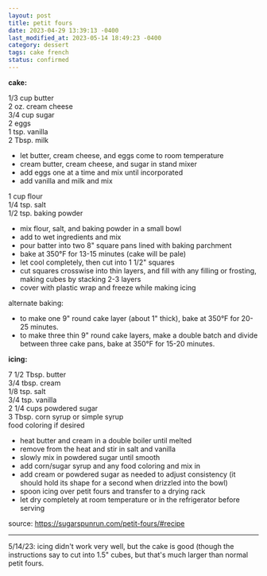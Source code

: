 ```yaml
---
layout: post
title: petit fours
date: 2023-04-29 13:39:13 -0400
last_modified_at: 2023-05-14 18:49:23 -0400
category: dessert
tags: cake french
status: confirmed
---
```

**cake:**

1/3 cup butter  
2 oz. cream cheese  
3/4 cup sugar  
2 eggs  
1 tsp. vanilla  
2 Tbsp. milk  
* let butter, cream cheese, and eggs come to room temperature
* cream butter, cream cheese, and sugar in stand mixer
* add eggs one at a time and mix until incorporated
* add vanilla and milk and mix

1 cup flour  
1/4 tsp. salt  
1/2 tsp. baking powder  
* mix flour, salt, and baking powder in a small bowl
* add to wet ingredients and mix
* pour batter into two 8" square pans lined with baking parchment
* bake at 350°F for 13-15 minutes (cake will be pale)
* let cool completely, then cut into 1 1/2" squares
* cut squares crosswise into thin layers, and fill with any filling or frosting,
  making cubes by stacking 2-3 layers
* cover with plastic wrap and freeze while making icing

alternate baking:
* to make one 9" round cake layer (about 1" thick), bake at 350°F for 20-25 minutes.
* to make three thin 9" round cake layers, make a double batch and divide between three cake pans,
  bake at 350°F for 15-20 minutes.

**icing:**

7 1/2 Tbsp. butter  
3/4 tbsp. cream  
1/8 tsp. salt  
3/4 tsp. vanilla  
2 1/4 cups powdered sugar  
3 Tbsp. corn syrup or simple syrup  
food coloring if desired  
* heat butter and cream in a double boiler until melted
* remove from the heat and stir in salt and vanilla
* slowly mix in powdered sugar until smooth
* add corn/sugar syrup and any food coloring and mix in
* add cream or powdered sugar as needed to adjust consistency (it should hold its
  shape for a second when drizzled into the bowl)
* spoon icing over petit fours and transfer to a drying rack
* let dry completely at room temperature or in the refrigerator before serving

source: <https://sugarspunrun.com/petit-fours/#recipe>

---

5/14/23: icing didn't work very well, but the cake is good (though the instructions
say to cut into 1.5" cubes, but that's much larger than normal petit fours.

